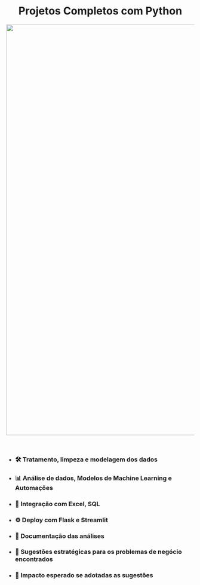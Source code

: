 <h1 align="center">Projetos Completos com Python</h1>

<p align="center">
  <img src="https://github.com/user-attachments/assets/c3dd815c-cb37-40a8-8fd4-544862fe73a2" alt="analise_vendas" width="1100"/>
</p>

<br>

 * ### 🛠 Tratamento, limpeza e modelagem dos dados
 * ### 📊 Análise de dados, Modelos de Machine Learning e Automações
 * ### 🧩 Integração com Excel, SQL
 * ### ⚙ Deploy com Flask e Streamlit
 * ### 📑 Documentação das análises
 * ### 🎯 Sugestões estratégicas para os problemas de negócio encontrados
 * ### 🚀 Impacto esperado se adotadas as sugestões

